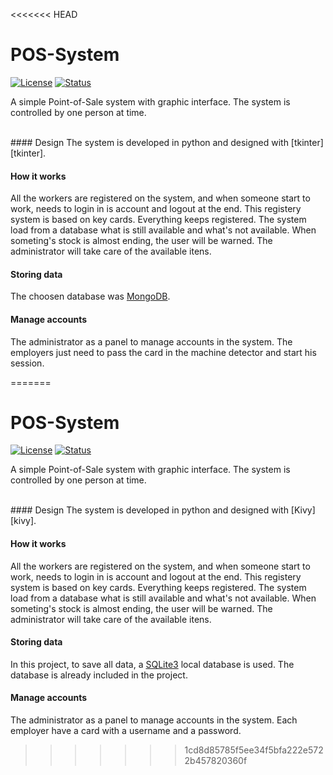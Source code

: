 <<<<<<< HEAD
# POS-System
[![License][license-svg]][license-url]
[![Status][status-svg]][status-url]

A simple Point-of-Sale system with graphic interface. The system is controlled by one person at time.

<br>
#### Design
The system is developed in python and designed with [tkinter][tkinter]. 

#### How it works
All the workers are registered on the system, and when someone start to work, needs to login in is account and logout at the end. This registery system is based on key cards.
Everything keeps registered.
The system load from a database what is still available and what's not available. When someting's stock is almost ending, the user will be warned.
The administrator will take care of the available itens.

#### Storing data
The choosen database was [MongoDB][mongodb].

#### Manage accounts
The administrator as a panel to manage accounts in the system. The employers just need to pass the card in the machine detector and start his session.



[license-svg]: https://img.shields.io/badge/license-GNU%20v.3-blue.svg
[license-url]: https://github.com/iamthekyt/POS-System
[status-svg]: https://img.shields.io/pypi/status/Django.svg?maxAge=2592000
[status-url]: https://github.com/iamthekyt/POS-System
[tkinter]: <https://github.com/python/cpython/tree/master/Lib/tkinter>
[mongodb]: <https://docs.mongodb.com/getting-started/python/>
=======
# POS-System
[![License][license-svg]][license-url]
[![Status][status-svg]][status-url]

A simple Point-of-Sale system with graphic interface. The system is controlled by one person at time.

<br>
#### Design
The system is developed in python and designed with [Kivy][kivy]. 

#### How it works
All the workers are registered on the system, and when someone start to work, needs to login in is account and logout at the end. This registery system is based on key cards.
Everything keeps registered.
The system load from a database what is still available and what's not available. When someting's stock is almost ending, the user will be warned.
The administrator will take care of the available itens.

#### Storing data
In this project, to save all data, a [SQLite3][sqlite3] local database is used. The database is already included in the project.

#### Manage accounts
The administrator as a panel to manage accounts in the system. Each employer have a card with a username and a password.



[license-svg]: https://img.shields.io/badge/license-GNU%20v.3-blue.svg
[license-url]: https://github.com/iamthekyt/POS-System
[status-svg]: https://img.shields.io/pypi/status/Django.svg?maxAge=2592000
[status-url]: https://github.com/iamthekyt/POS-System
[kivy]: <https://github.com/kivy/kivy>
[sqlite3]: https://docs.python.org/2/library/sqlite3.html
>>>>>>> 1cd8d85785f5ee34f5bfa222e5722b457820360f
